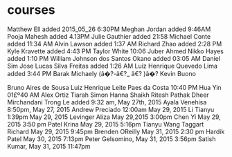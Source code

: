 # courses

Matthew Ell added 2015_05_26 6:30PM Meghan Jordan added 9:46AM Pooja Mahesh added 4.13PM Julie Gauthier added 21:58 Michael Conte added 11:34 AM Alvin Lawson added 1:37 AM Richard Zhao added 2:28 PM Kyle Kravette added 4:43 PM Taylor White 10:06 Juber Ahmed Nikko Hayes added 1:10 PM William Johnson dos Santos Okano added 03:05 AM Daniel Sim Jose Lucas Silva Freitas added 1:26 AM Luiz Henrique Quevedo Lima added 3:44 PM Barak Michaely (ã�?-â€?_ â€? )ã�? Kevin Buono

Bruno Aires de Sousa Luiz Henrique Leite Paes da Costa 10:40 PM Hua Yin 01£º40 AM Alex Ortiz Tiarah Simon Hanna Shaikh Ritesh Pathak Dheer Mirchandani Trong Le added 9:32 am, May 27th, 2015 Ayala Venehisa 8:50pm, May 27, 2015 Andrew Preciado 12:00am May 29, 2015 Li Tianyu 1:39pm May 29, 2015 Levinger Aliza May 29,2015 3:00pm Chen Yi May 29, 2015 3:50 pm Patel Krina May 29, 2015 5:16pm Tianyu Wang Taggart Richard May 29, 2015 9:45pm Brenden OReilly May 31, 2015 2:30 pm Hardik Patel May 30, 2015 7:13pm Peter Gelsomino, May 31, 2015 3:56pm Satish Kumar, May 31, 2015 11:47pm

